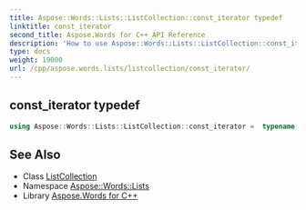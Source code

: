 ```yaml
---
title: Aspose::Words::Lists::ListCollection::const_iterator typedef
linktitle: const_iterator
second_title: Aspose.Words for C++ API Reference
description: 'How to use Aspose::Words::Lists::ListCollection::const_iterator typedef of Aspose::Words::Lists::ListCollection class in C++.'
type: docs
weight: 19000
url: /cpp/aspose.words.lists/listcollection/const_iterator/
---
```

## const_iterator typedef




```cpp
using Aspose::Words::Lists::ListCollection::const_iterator =  typename iterator_holder_type::const_iterator
```

## See Also

* Class [ListCollection](../)
* Namespace [Aspose::Words::Lists](../../)
* Library [Aspose.Words for C++](../../../)
